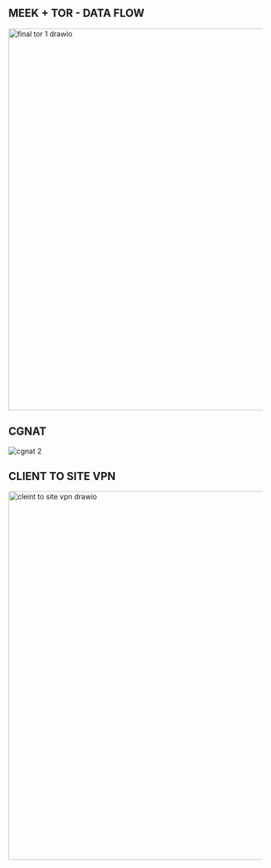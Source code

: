 ## MEEK + TOR - DATA FLOW

<img width="1986" height="756" alt="final tor 1 drawio" src="https://github.com/user-attachments/assets/e992e339-20b8-448c-90fa-74efce5e3d24" />

## CGNAT


![cgnat 2](https://github.com/user-attachments/assets/212a6926-f34b-4979-85bd-3a00004910d2)


## CLIENT TO SITE VPN


<img width="1566" height="730" alt="cleint to site vpn drawio" src="https://github.com/user-attachments/assets/4584f76b-102d-47d8-ae73-054c58eeb97b" />
